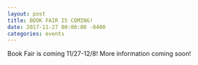 ```yaml
---
layout: post
title: BOOK FAIR IS COMING!
date: 2017-11-27 00:00:00 -0400
categories: events
---
```

Book Fair is coming 11/27-12/8! More information coming soon!
